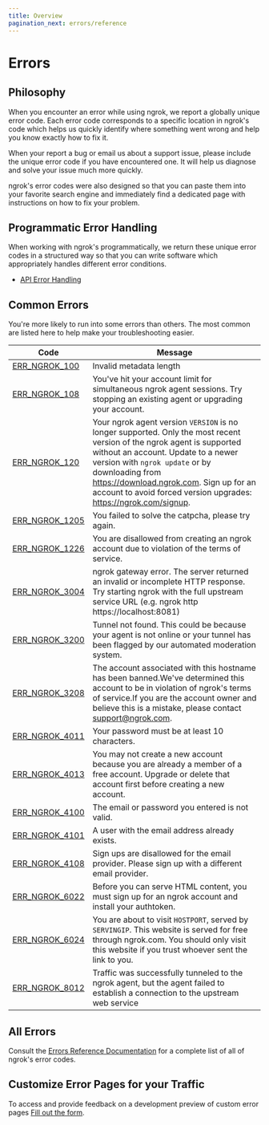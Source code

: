 ```yaml
---
title: Overview
pagination_next: errors/reference
---
```


# Errors

## Philosophy

When you encounter an error while using ngrok, we report a globally unique
error code. Each error code corresponds to a specific location in ngrok's code
which helps us quickly identify where something went wrong and help you know
exactly how to fix it.

When your report a bug or email us about a support issue, please include the
unique error code if you have encountered one. It will help us diagnose and
solve your issue much more quickly.

ngrok's error codes were also designed so that you can paste them into your
favorite search engine and immediately find a dedicated page with instructions
on how to fix your problem.

## Programmatic Error Handling

When working with ngrok's programmatically, we return these unique error codes
in a structured way so that you can write software which appropriately handles
different error conditions.

- [API Error Handling](/api/#errors)

## Common Errors

You're more likely to run into some errors than others. The most common are
listed here to help make your troubleshooting easier.

| Code                                     | Message                                                                                                                                                                                                                                                                                                                         |
| ---------------------------------------- | ------------------------------------------------------------------------------------------------------------------------------------------------------------------------------------------------------------------------------------------------------------------------------------------------------------------------------- |
| [ERR_NGROK_100](/errors/err_ngrok_100)   | Invalid metadata length                                                                                                                                                                                                                                                                                                         |
| [ERR_NGROK_108](/errors/err_ngrok_108)   | You've hit your account limit for simultaneous ngrok agent sessions. Try stopping an existing agent or upgrading your account.                                                                                                                                                                                                  |
| [ERR_NGROK_120](/errors/err_ngrok_120)   | Your ngrok agent version `VERSION` is no longer supported. Only the most recent version of the ngrok agent is supported without an account. Update to a newer version with `ngrok update` or by downloading from https://download.ngrok.com. Sign up for an account to avoid forced version upgrades: https://ngrok.com/signup. |
| [ERR_NGROK_1205](/errors/err_ngrok_1205) | You failed to solve the catpcha, please try again.                                                                                                                                                                                                                                                                              |
| [ERR_NGROK_1226](/errors/err_ngrok_1226) | You are disallowed from creating an ngrok account due to violation of the terms of service.                                                                                                                                                                                                                                     |
| [ERR_NGROK_3004](/errors/err_ngrok_3004) | ngrok gateway error. The server returned an invalid or incomplete HTTP response. Try starting ngrok with the full upstream service URL (e.g. ngrok http https://localhost:8081)                                                                                                                                                 |
| [ERR_NGROK_3200](/errors/err_ngrok_3200) | Tunnel not found. This could be because your agent is not online or your tunnel has been flagged by our automated moderation system.                                                                                                                                                                                            |
| [ERR_NGROK_3208](/errors/err_ngrok_3208) | The account associated with this hostname has been banned.We've determined this account to be in violation of ngrok's terms of service.If you are the account owner and believe this is a mistake, please contact support@ngrok.com.                                                                                            |
| [ERR_NGROK_4011](/errors/err_ngrok_4011) | Your password must be at least 10 characters.                                                                                                                                                                                                                                                                                   |
| [ERR_NGROK_4013](/errors/err_ngrok_4013) | You may not create a new account because you are already a member of a free account. Upgrade or delete that account first before creating a new account.                                                                                                                                                                        |
| [ERR_NGROK_4100](/errors/err_ngrok_4100) | The email or password you entered is not valid.                                                                                                                                                                                                                                                                                 |
| [ERR_NGROK_4101](/errors/err_ngrok_4101) | A user with the email address already exists.                                                                                                                                                                                                                                                                                   |
| [ERR_NGROK_4108](/errors/err_ngrok_4108) | Sign ups are disallowed for the email provider. Please sign up with a different email provider.                                                                                                                                                                                                                                 |
| [ERR_NGROK_6022](/errors/err_ngrok_6022) | Before you can serve HTML content, you must sign up for an ngrok account and install your authtoken.                                                                                                                                                                                                                            |
| [ERR_NGROK_6024](/errors/err_ngrok_6024) | You are about to visit `HOSTPORT`, served by `SERVINGIP`. This website is served for free through ngrok.com. You should only visit this website if you trust whoever sent the link to you.                                                                                                                                      |
| [ERR_NGROK_8012](/errors/err_ngrok_8012) | Traffic was successfully tunneled to the ngrok agent, but the agent failed to establish a connection to the upstream web service                                                                                                                                                                                                |

## All Errors

Consult the [Errors Reference Documentation](/errors/reference) for a
complete list of all of ngrok's error codes.

## Customize Error Pages for your Traffic

To access and provide feedback on a development preview of custom error pages [Fill out the form](https://ngrok.com/new-features/custom-error-pages?ref=errordoc).
